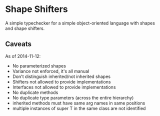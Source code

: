 Shape Shifters
=============

A simple typechecker for a simple object-oriented language with shapes and shape shifters.

Caveats
-------
As of 2014-11-12:

- No parameterized shapes
- Variance not enforced, it's all manual
- Don't distinguish inherited/not inherited shapes
- Shifters not allowed to provide implementations
- Interfaces not allowed to provide implementations
- No duplicate methods
- No duplicate type parameters (across the entire hierarchy)
- inherited methods must have same arg names in same positions
- multiple instances of super T in the same class are not identified
